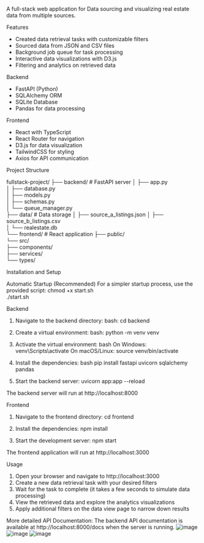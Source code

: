 A full-stack web application for Data sourcing and visualizing real estate data from multiple sources.

Features

- Created data retrieval tasks with customizable filters
- Sourced data from JSON and CSV files
- Background job queue for task processing
- Interactive data visualizations with D3.js
- Filtering and analytics on retrieved data

Backend

- FastAPI (Python)
- SQLAlchemy ORM
- SQLite Database
- Pandas for data processing

Frontend

- React with TypeScript
- React Router for navigation
- D3.js for data visualization
- TailwindCSS for styling
- Axios for API communication

Project Structure

fullstack-project/
├── backend/ # FastAPI server
│ ├── app.py  
│ ├── database.py  
│ ├── models.py  
│ ├── schemas.py  
│ └── queue_manager.py  
├── data/ # Data storage
│ ├── source_a_listings.json
│ ├── source_b_listings.csv  
│ └── realestate.db  
└── frontend/ # React application
├── public/  
 └── src/  
 ├── components/  
 ├── services/  
 └── types/

Installation and Setup

Automatic Startup (Recommended)
For a simpler startup process, use the provided script:
chmod +x start.sh  
 ./start.sh

Backend

1. Navigate to the backend directory:
   bash: cd backend

2. Create a virtual environment:
   bash: python -m venv venv

3. Activate the virtual environment:
   bash
   On Windows: venv\Scripts\activate
   On macOS/Linux: source venv/bin/activate

4. Install the dependencies:
   bash
   pip install fastapi uvicorn sqlalchemy pandas

5. Start the backend server:
   uvicorn app:app --reload

The backend server will run at http://localhost:8000

Frontend

1. Navigate to the frontend directory:
   cd frontend

2. Install the dependencies:
   npm install

3. Start the development server:
   npm start

The frontend application will run at http://localhost:3000

Usage

1. Open your browser and navigate to http://localhost:3000
2. Create a new data retrieval task with your desired filters
3. Wait for the task to complete (it takes a few seconds to simulate data processing)
4. View the retrieved data and explore the analytics visualizations
5. Apply additional filters on the data view page to narrow down results

More detailed API Documentation:
The backend API documentation is available at http://localhost:8000/docs when the server is running.
![image](https://github.com/user-attachments/assets/eb967b73-0d14-4a0e-a9f2-3e9bbbf0d4b3)
![image](https://github.com/user-attachments/assets/2867b682-61bf-4e16-933a-938b260acff1)
![image](https://github.com/user-attachments/assets/b63b89d3-f40e-4035-af39-d374f06233d7)


